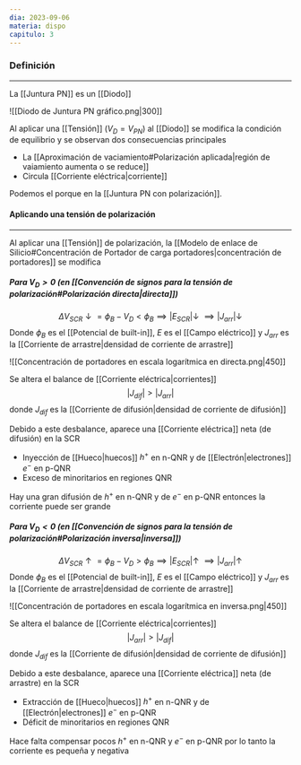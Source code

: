 ```yaml
---
dia: 2023-09-06
materia: dispo
capitulo: 3
---
```

### Definición
---
La [[Juntura PN]] es un [[Diodo]] 

![[Diodo de Juntura PN gráfico.png|300]]

Al aplicar una [[Tensión]] ($V_D = V_{PN}$) al [[Diodo]] se modifica la condición de equilibrio y se observan dos consecuencias principales 
* La [[Aproximación de vaciamiento#Polarización aplicada|región de vaiamiento aumenta o se reduce]]
* Circula [[Corriente eléctrica|corriente]]

Podemos el porque en la [[Juntura PN con polarización]].
#### Aplicando una tensión de polarización
---
Al aplicar una [[Tensión]] de polarización, la [[Modelo de enlace de Silicio#Concentración de Portador de carga portadores|concentración de portadores]] se modifica

##### Para $V_D > 0$ (en [[Convención de signos para la tensión de polarización#Polarización directa|directa]])
$$ \Delta V_{SCR} \downarrow = \phi_B - V_D < \phi_B \implies |E_{SCR}| \downarrow ~ \implies |J_{arr}| \downarrow $$
Donde $\phi_B$ es el [[Potencial de built-in]], $E$ es el [[Campo eléctrico]] y $J_{arr}$ es la [[Corriente de arrastre|densidad de corriente de arrastre]]

![[Concentración de portadores en escala logarítmica en directa.png|450]]

Se altera el balance de [[Corriente eléctrica|corrientes]] $$ |J_{dif}| > |J_{arr}| $$ donde $J_{dif}$ es la [[Corriente de difusión|densidad de corriente de difusión]]

Debido a este desbalance, aparece una [[Corriente eléctrica]] neta (de difusión) en la SCR
* Inyección de [[Hueco|huecos]] $h^+$ en n-QNR y de [[Electrón|electrones]] $e^-$ en p-QNR
* Exceso de minoritarios en regiones QNR

Hay una gran difusión de $h^+$ en n-QNR y de $e^-$ en p-QNR entonces la corriente puede ser grande

##### Para $V_D < 0$ (en [[Convención de signos para la tensión de polarización#Polarización inversa|inversa]])
$$ \Delta V_{SCR} \uparrow = \phi_B - V_D > \phi_B \implies |E_{SCR}| \uparrow ~ \implies |J_{arr}| \uparrow $$
Donde $\phi_B$ es el [[Potencial de built-in]], $E$ es el [[Campo eléctrico]] y $J_{arr}$ es la [[Corriente de arrastre|densidad de corriente de arrastre]]

![[Concentración de portadores en escala logarítmica en inversa.png|450]]

Se altera el balance de [[Corriente eléctrica|corrientes]] $$ |J_{arr}| > |J_{dif}| $$ donde $J_{dif}$ es la [[Corriente de difusión|densidad de corriente de difusión]]

Debido a este desbalance, aparece una [[Corriente eléctrica]] neta (de arrastre) en la SCR
* Extracción de [[Hueco|huecos]] $h^+$ en n-QNR y de [[Electrón|electrones]] $e^-$ en p-QNR
* Déficit de minoritarios en regiones QNR

Hace falta compensar pocos $h^+$ en n-QNR y $e^-$ en p-QNR por lo tanto la corriente es pequeña y negativa